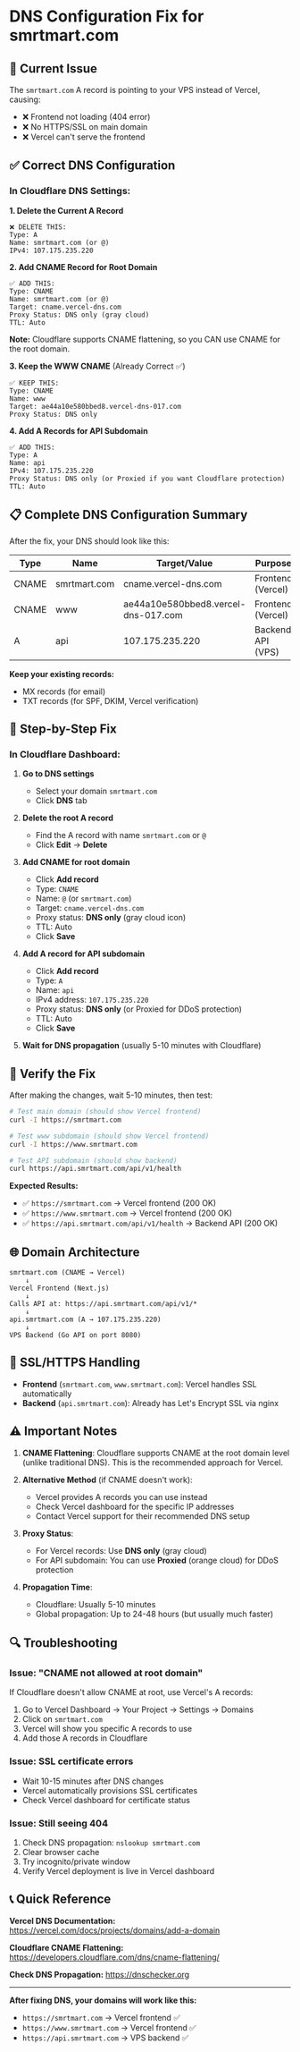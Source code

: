 # DNS Configuration Fix for smrtmart.com

## 🚨 Current Issue

The `smrtmart.com` A record is pointing to your VPS instead of Vercel, causing:
- ❌ Frontend not loading (404 error)
- ❌ No HTTPS/SSL on main domain
- ❌ Vercel can't serve the frontend

## ✅ Correct DNS Configuration

### In Cloudflare DNS Settings:

**1. Delete the Current A Record**
```
❌ DELETE THIS:
Type: A
Name: smrtmart.com (or @)
IPv4: 107.175.235.220
```

**2. Add CNAME Record for Root Domain**
```
✅ ADD THIS:
Type: CNAME
Name: smrtmart.com (or @)
Target: cname.vercel-dns.com
Proxy Status: DNS only (gray cloud)
TTL: Auto
```

**Note:** Cloudflare supports CNAME flattening, so you CAN use CNAME for the root domain.

**3. Keep the WWW CNAME** (Already Correct ✅)
```
✅ KEEP THIS:
Type: CNAME
Name: www
Target: ae44a10e580bbed8.vercel-dns-017.com
Proxy Status: DNS only
```

**4. Add A Records for API Subdomain**
```
✅ ADD THIS:
Type: A
Name: api
IPv4: 107.175.235.220
Proxy Status: DNS only (or Proxied if you want Cloudflare protection)
TTL: Auto
```

## 📋 Complete DNS Configuration Summary

After the fix, your DNS should look like this:

| Type  | Name         | Target/Value                          | Purpose          |
|-------|--------------|---------------------------------------|------------------|
| CNAME | smrtmart.com | cname.vercel-dns.com                  | Frontend (Vercel)|
| CNAME | www          | ae44a10e580bbed8.vercel-dns-017.com  | Frontend (Vercel)|
| A     | api          | 107.175.235.220                       | Backend API (VPS)|

**Keep your existing records:**
- MX records (for email)
- TXT records (for SPF, DKIM, Vercel verification)

## 🔧 Step-by-Step Fix

### In Cloudflare Dashboard:

1. **Go to DNS settings**
   - Select your domain `smrtmart.com`
   - Click **DNS** tab

2. **Delete the root A record**
   - Find the A record with name `smrtmart.com` or `@`
   - Click **Edit** → **Delete**

3. **Add CNAME for root domain**
   - Click **Add record**
   - Type: `CNAME`
   - Name: `@` (or `smrtmart.com`)
   - Target: `cname.vercel-dns.com`
   - Proxy status: **DNS only** (gray cloud icon)
   - TTL: Auto
   - Click **Save**

4. **Add A record for API subdomain**
   - Click **Add record**
   - Type: `A`
   - Name: `api`
   - IPv4 address: `107.175.235.220`
   - Proxy status: **DNS only** (or Proxied for DDoS protection)
   - TTL: Auto
   - Click **Save**

5. **Wait for DNS propagation** (usually 5-10 minutes with Cloudflare)

## 🧪 Verify the Fix

After making the changes, wait 5-10 minutes, then test:

```bash
# Test main domain (should show Vercel frontend)
curl -I https://smrtmart.com

# Test www subdomain (should show Vercel frontend)
curl -I https://www.smrtmart.com

# Test API subdomain (should show backend)
curl https://api.smrtmart.com/api/v1/health
```

**Expected Results:**
- ✅ `https://smrtmart.com` → Vercel frontend (200 OK)
- ✅ `https://www.smrtmart.com` → Vercel frontend (200 OK)
- ✅ `https://api.smrtmart.com/api/v1/health` → Backend API (200 OK)

## 🌐 Domain Architecture

```
smrtmart.com (CNAME → Vercel)
    ↓
Vercel Frontend (Next.js)
    ↓
Calls API at: https://api.smrtmart.com/api/v1/*
    ↓
api.smrtmart.com (A → 107.175.235.220)
    ↓
VPS Backend (Go API on port 8080)
```

## 🔐 SSL/HTTPS Handling

- **Frontend** (`smrtmart.com`, `www.smrtmart.com`): Vercel handles SSL automatically
- **Backend** (`api.smrtmart.com`): Already has Let's Encrypt SSL via nginx

## ⚠️ Important Notes

1. **CNAME Flattening**: Cloudflare supports CNAME at the root domain level (unlike traditional DNS). This is the recommended approach for Vercel.

2. **Alternative Method** (if CNAME doesn't work):
   - Vercel provides A records you can use instead
   - Check Vercel dashboard for the specific IP addresses
   - Contact Vercel support for their recommended DNS setup

3. **Proxy Status**:
   - For Vercel records: Use **DNS only** (gray cloud)
   - For API subdomain: You can use **Proxied** (orange cloud) for DDoS protection

4. **Propagation Time**:
   - Cloudflare: Usually 5-10 minutes
   - Global propagation: Up to 24-48 hours (but usually much faster)

## 🔍 Troubleshooting

### Issue: "CNAME not allowed at root domain"

If Cloudflare doesn't allow CNAME at root, use Vercel's A records:

1. Go to Vercel Dashboard → Your Project → Settings → Domains
2. Click on `smrtmart.com`
3. Vercel will show you specific A records to use
4. Add those A records in Cloudflare

### Issue: SSL certificate errors

- Wait 10-15 minutes after DNS changes
- Vercel automatically provisions SSL certificates
- Check Vercel dashboard for certificate status

### Issue: Still seeing 404

1. Check DNS propagation: `nslookup smrtmart.com`
2. Clear browser cache
3. Try incognito/private window
4. Verify Vercel deployment is live in Vercel dashboard

## 📞 Quick Reference

**Vercel DNS Documentation:**
https://vercel.com/docs/projects/domains/add-a-domain

**Cloudflare CNAME Flattening:**
https://developers.cloudflare.com/dns/cname-flattening/

**Check DNS Propagation:**
https://dnschecker.org

---

**After fixing DNS, your domains will work like this:**
- `https://smrtmart.com` → Vercel frontend ✅
- `https://www.smrtmart.com` → Vercel frontend ✅
- `https://api.smrtmart.com` → VPS backend ✅
